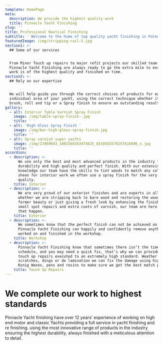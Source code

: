 ```yaml
---
template: HomePage
meta:
  description: We provide the highest quality work
  title: Pinnacle Yacht Finishing
slug: ''
title: Professional Nautical Finishing
subtitle: ' Welcome to the home of top quality yacht finishing in Palma De Mallorca'
featuredImage: /img/stripping-rail-5.jpg
section1: >-
  ## Some of our services


  From Minor Touch up repairs to major refit projects our skilled team at
  Pinnacle Yacht Finishing are always ready to go the extra mile to ensure your
  work is of the highest quality and finished on time.
section2: >-
  ## Rely on our expertise


  We will help guide you through the correct choices of products for each
  individual area of your yacht, using the correct technique whether it be
  brush, roll and tip or a Spray finish to ensure an outstanding result.
gallery:
  - alt: Interior Table Varnish Spray Finish
    image: /img/table-spray-finish-.jpg
    title: ' '
  - alt: 'High Gloss Spray Finish '
    image: /img/bar-high-gloss-spray-fisnih.jpg
    title: ''
  - alt: Spray varnish super yachts
    image: /img/23969643_1801560363474625_8318565570257616896_n.jpg
    title: ''
accordion:
  - description: >-
      We use only the best and most advanced products in the industry for
      durability and high quality and perfect finish. With our extensive product
      knowledge our team have the skills to tint woods to match any colour or
      sheen for interior work we often use a spray finish for the very best
      quality.
    title: Interior
  - description: >-
      We are very proud of our exterior finishes and are experts in all areas
      whether we are stripping back to bare wood and restoring the wood to its
      former beauty or just giving a fresh look by enhancing the finish with
      small spot repairs and extra coats of varnish, our team are here to make
      that happen.
    title: Exterior
  - description: >-
      We sometimes know that the perfect finish can not be achieved on board.
      Pinnacle Yacht Finishing can happily and confidently remove anything to be
      worked on and finished in the workshop. 
    title: Workshop
  - description: >-
      Pinnacle Yacht Finishing know that sometimes there isn’t the time in the
      schedule, and you may need a quick fix, that’s why we can provide on board
      touch up repairs executed to an extremely high standard. Weather these be
      scratches, dings or de lamination we can fix the damage using high quality
      Konig Waxes, pens and resins to make sure we get the best match possible.
    title: Touch Up Repairs
---
```

# We complete our work to highest standards

Pinnacle Yacht finishing have over 12 years’ experience of working on high end motor and classic Yachts providing a full service in yacht finishing and re finishing. using the most innovative range of products in the industry ensuring the highest durability, always finished with a meticulous attention to detail.
